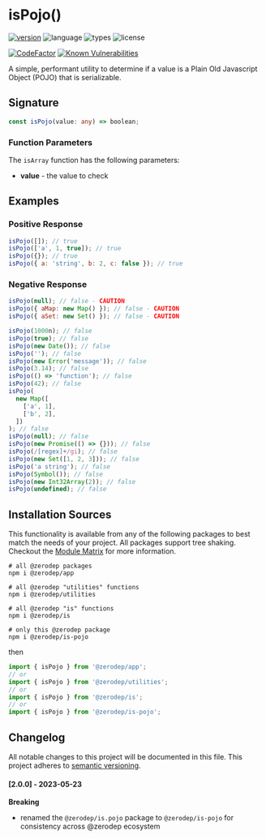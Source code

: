 # isPojo()

[![version](https://img.shields.io/npm/v/@zerodep/is-pojo?style=flat-square&color=blue)](https://www.npmjs.com/package/@zerodep/is-pojo)
![language](https://img.shields.io/badge/typescript-100%25-blue?style=flat-square)
![types](https://img.shields.io/badge/types-included-blue?style=flat-square)
![license](https://img.shields.io/github/license/cdepage/zerodep?color=blue&style=flat-square)

[![CodeFactor](https://www.codefactor.io/repository/github/cdepage/zerodep/badge)](https://www.codefactor.io/repository/github/cdepage/zerodep)
[![Known Vulnerabilities](https://snyk.io/test/github/cdepage/zerodep/badge.svg)](https://snyk.io/test/github/cdepage/zerodep)

A simple, performant utility to determine if a value is a Plain Old Javascript Object (POJO) that is serializable.

## Signature

```typescript
const isPojo(value: any) => boolean;
```

### Function Parameters

The `isArray` function has the following parameters:

- **value** - the value to check

## Examples

### Positive Response

```javascript
isPojo([]); // true
isPojo(['a', 1, true]); // true
isPojo({}); // true
isPojo({ a: 'string', b: 2, c: false }); // true
```

### Negative Response

```javascript
isPojo(null); // false - CAUTION
isPojo({ aMap: new Map() }); // false - CAUTION
isPojo({ aSet: new Set() }); // false - CAUTION

isPojo(1000n); // false
isPojo(true); // false
isPojo(new Date()); // false
isPojo(''); // false
isPojo(new Error('message')); // false
isPojo(3.14); // false
isPojo(() => 'function'); // false
isPojo(42); // false
isPojo(
  new Map([
    ['a', 1],
    ['b', 2],
  ])
); // false
isPojo(null); // false
isPojo(new Promise(() => {})); // false
isPojo(/[regex]+/gi); // false
isPojo(new Set([1, 2, 3])); // false
isPojo('a string'); // false
isPojo(Symbol()); // false
isPojo(new Int32Array(2)); // false
isPojo(undefined); // false
```

## Installation Sources

This functionality is available from any of the following packages to best match the needs of your project. All packages support tree shaking. Checkout the [Module Matrix](/) for more information.

```shell
# all @zerodep packages
npm i @zerodep/app

# all @zerodep "utilities" functions
npm i @zerodep/utilities

# all @zerodep "is" functions
npm i @zerodep/is

# only this @zerodep package
npm i @zerodep/is-pojo
```

then

```javascript
import { isPojo } from '@zerodep/app';
// or
import { isPojo } from '@zerodep/utilities';
// or
import { isPojo } from '@zerodep/is';
// or
import { isPojo } from '@zerodep/is-pojo';
```

## Changelog

All notable changes to this project will be documented in this file. This project adheres to [semantic versioning](https://semver.org/spec/v2.0.0.html).

#### [2.0.0] - 2023-05-23

**Breaking**

- renamed the `@zerodep/is.pojo` package to `@zerodep/is-pojo` for consistency across @zerodep ecosystem
